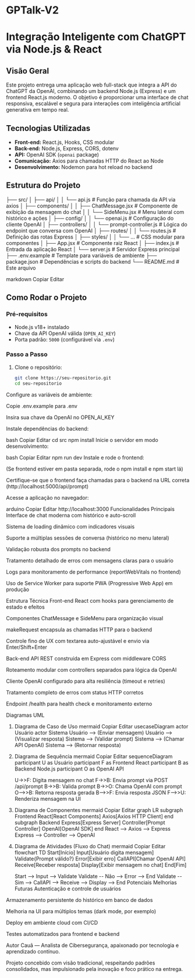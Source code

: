 # GPTalk-V2

# Integração Inteligente com ChatGPT via Node.js & React

## Visão Geral

Este projeto entrega uma aplicação web full-stack que integra a API do ChatGPT da OpenAI, combinando um backend Node.js (Express) e um frontend React.js moderno. O objetivo é proporcionar uma interface de chat responsiva, escalável e segura para interações com inteligência artificial generativa em tempo real.

## Tecnologias Utilizadas

- **Front-end:** React.js, Hooks, CSS modular  
- **Back-end:** Node.js, Express, CORS, dotenv  
- **API:** OpenAI SDK (`openai` package)  
- **Comunicação:** Axios para chamadas HTTP do React ao Node  
- **Desenvolvimento:** Nodemon para hot reload no backend  

## Estrutura do Projeto

├── src/
│ ├── api/
│ │ └── api.js # Função para chamada da API via axios
│ ├── components/
│ │ ├── ChatMessage.jsx # Componente de exibição da mensagem do chat
│ │ └── SideMenu.jsx # Menu lateral com histórico e ações
│ ├── config/
│ │ └── openai.js # Configuração do cliente OpenAI
│ ├── controllers/
│ │ └── prompt-controller.js # Lógica do endpoint que conversa com OpenAI
│ ├── routes/
│ │ └── routes.js # Definição das rotas Express
│ ├── styles/
│ │ └── ... # CSS modular para componentes
│ ├── App.jsx # Componente raiz React
│ ├── index.js # Entrada da aplicação React
│ └── server.js # Servidor Express principal
├── .env.example # Template para variáveis de ambiente
├── package.json # Dependências e scripts do backend
└── README.md # Este arquivo

markdown
Copiar
Editar

## Como Rodar o Projeto

### Pré-requisitos

- Node.js v18+ instalado  
- Chave da API OpenAI válida (`OPEN_AI_KEY`)  
- Porta padrão: `5000` (configurável via `.env`)

### Passo a Passo

1. Clone o repositório:  
   ```bash
   git clone https://seu-repositorio.git
   cd seu-repositorio
Configure as variáveis de ambiente:

Copie .env.example para .env

Insira sua chave da OpenAI no OPEN_AI_KEY

Instale dependências do backend:

bash
Copiar
Editar
cd src
npm install
Inicie o servidor em modo desenvolvimento:

bash
Copiar
Editar
npm run dev
Instale e rode o frontend:

(Se frontend estiver em pasta separada, rode o npm install e npm start lá)

Certifique-se que o frontend faça chamadas para o backend na URL correta (http://localhost:5000/api/prompt)

Acesse a aplicação no navegador:

arduino
Copiar
Editar
http://localhost:3000
Funcionalidades Principais
Interface de chat moderna com histórico e auto-scroll

Sistema de loading dinâmico com indicadores visuais

Suporte a múltiplas sessões de conversa (histórico no menu lateral)

Validação robusta dos prompts no backend

Tratamento detalhado de erros com mensagens claras para o usuário

Logs para monitoramento de performance (reportWebVitals no frontend)

Uso de Service Worker para suporte PWA (Progressive Web App) em produção

Estrutura Técnica
Front-end
React com hooks para gerenciamento de estado e efeitos

Componentes ChatMessage e SideMenu para organização visual

makeRequest encapsula as chamadas HTTP para o backend

Controle fino de UX com textarea auto-ajustável e envio via Enter/Shift+Enter

Back-end
API REST construída em Express com middleware CORS

Roteamento modular com controllers separados para lógica da OpenAI

Cliente OpenAI configurado para alta resiliência (timeout e retries)

Tratamento completo de erros com status HTTP corretos

Endpoint /health para health check e monitoramento externo

Diagramas UML
1. Diagrama de Caso de Uso
mermaid
Copiar
Editar
usecaseDiagram
    actor Usuário
    actor Sistema
    Usuário --> (Enviar mensagem)
    Usuário --> (Visualizar resposta)
    Sistema --> (Validar prompt)
    Sistema --> (Chamar API OpenAI)
    Sistema --> (Retornar resposta)
2. Diagrama de Sequência
mermaid
Copiar
Editar
sequenceDiagram
    participant U as Usuário
    participant F as Frontend React
    participant B as Backend Node.js
    participant O as OpenAI API

    U->>F: Digita mensagem no chat
    F->>B: Envia prompt via POST /api/prompt
    B->>B: Valida prompt
    B->>O: Chama OpenAI com prompt
    O-->>B: Retorna resposta gerada
    B-->>F: Envia resposta JSON
    F-->>U: Renderiza mensagem na UI
3. Diagrama de Componentes
mermaid
Copiar
Editar
graph LR
    subgraph Frontend
      React[React Components]
      Axios[Axios HTTP Client]
    end
    subgraph Backend
      Express[Express Server]
      Controller[Prompt Controller]
      OpenAI[OpenAI SDK]
    end
    React --> Axios --> Express
    Express --> Controller --> OpenAI
4. Diagrama de Atividades (Fluxo do Chat)
mermaid
Copiar
Editar
flowchart TD
    Start[Início]
    Input[Usuário digita mensagem]
    Validate{Prompt válido?}
    Error[Exibir erro]
    CallAPI[Chamar OpenAI API]
    Receive[Receber resposta]
    Display[Exibir mensagem no chat]
    End[Fim]

    Start --> Input --> Validate
    Validate -- Não --> Error --> End
    Validate -- Sim --> CallAPI --> Receive --> Display --> End
Potenciais Melhorias Futuras
Autenticação e controle de usuários

Armazenamento persistente do histórico em banco de dados

Melhoria na UI para múltiplos temas (dark mode, por exemplo)

Deploy em ambiente cloud com CI/CD

Testes automatizados para frontend e backend

Autor
Cauã — Analista de Cibersegurança, apaixonado por tecnologia e aprendizado contínuo.

Projeto concebido com visão tradicional, respeitando padrões consolidados, mas impulsionado pela inovação e foco prático na entrega.


